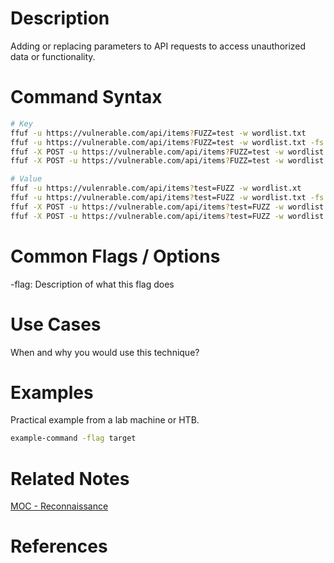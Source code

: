 # Description

Adding or replacing parameters to API requests to access unauthorized data or functionality.

# Command Syntax

```bash
# Key
ffuf -u https://vulnerable.com/api/items?FUZZ=test -w wordlist.txt
ffuf -u https://vulnerable.com/api/items?FUZZ=test -w wordlist.txt -fs 120
ffuf -X POST -u https://vulnerable.com/api/items?FUZZ=test -w wordlist.txt
ffuf -X POST -u https://vulnerable.com/api/items?FUZZ=test -w wordlist.txt -fs 120

# Value
ffuf -u https://vulenrable.com/api/items?test=FUZZ -w wordlist.xt
ffuf -u https://vulnerable.com/api/items?test=FUZZ -w wordlist.txt -fs 120
ffuf -X POST -u https://vulnerable.com/api/items?test=FUZZ -w wordlist.txt
ffuf -X POST -u https://vulnerable.com/api/items?test=FUZZ -w wordlist.txt -fs 120
```

# Common Flags / Options

-flag: Description of what this flag does

# Use Cases

When and why you would use this technique?

# Examples

Practical example from a lab machine or HTB.

```sh
example-command -flag target
```

# Related Notes

[MOC - Reconnaissance](../0%20-%20MOCs/MOC%20-%20Reconnaissance.md)

# References